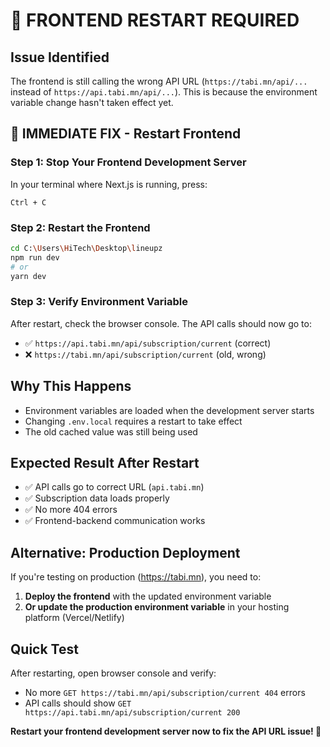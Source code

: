 # 🔄 FRONTEND RESTART REQUIRED

## **Issue Identified**
The frontend is still calling the wrong API URL (`https://tabi.mn/api/...` instead of `https://api.tabi.mn/api/...`). This is because the environment variable change hasn't taken effect yet.

## **🚀 IMMEDIATE FIX - Restart Frontend**

### **Step 1: Stop Your Frontend Development Server**
In your terminal where Next.js is running, press:
```
Ctrl + C
```

### **Step 2: Restart the Frontend**
```bash
cd C:\Users\HiTech\Desktop\lineupz
npm run dev
# or
yarn dev
```

### **Step 3: Verify Environment Variable**
After restart, check the browser console. The API calls should now go to:
- ✅ `https://api.tabi.mn/api/subscription/current` (correct)
- ❌ `https://tabi.mn/api/subscription/current` (old, wrong)

## **Why This Happens**
- Environment variables are loaded when the development server starts
- Changing `.env.local` requires a restart to take effect
- The old cached value was still being used

## **Expected Result After Restart**
- ✅ API calls go to correct URL (`api.tabi.mn`)
- ✅ Subscription data loads properly
- ✅ No more 404 errors
- ✅ Frontend-backend communication works

## **Alternative: Production Deployment**
If you're testing on production (https://tabi.mn), you need to:

1. **Deploy the frontend** with the updated environment variable
2. **Or update the production environment variable** in your hosting platform (Vercel/Netlify)

## **Quick Test**
After restarting, open browser console and verify:
- No more `GET https://tabi.mn/api/subscription/current 404` errors
- API calls should show `GET https://api.tabi.mn/api/subscription/current 200`

**Restart your frontend development server now to fix the API URL issue! 🚀**
